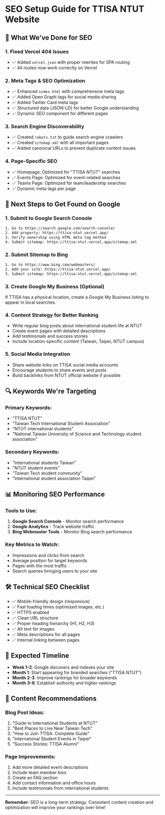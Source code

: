 # SEO Setup Guide for TTISA NTUT Website

## 🎯 What We've Done for SEO

### 1. **Fixed Vercel 404 Issues**
- ✅ Added `vercel.json` with proper rewrites for SPA routing
- ✅ All routes now work correctly on Vercel

### 2. **Meta Tags & SEO Optimization**
- ✅ Enhanced `index.html` with comprehensive meta tags
- ✅ Added Open Graph tags for social media sharing
- ✅ Added Twitter Card meta tags
- ✅ Structured data (JSON-LD) for better Google understanding
- ✅ Dynamic SEO component for different pages

### 3. **Search Engine Discoverability**
- ✅ Created `robots.txt` to guide search engine crawlers
- ✅ Created `sitemap.xml` with all important pages
- ✅ Added canonical URLs to prevent duplicate content issues

### 4. **Page-Specific SEO**
- ✅ Homepage: Optimized for "TTISA NTUT" searches
- ✅ Events Page: Optimized for event-related searches
- ✅ Teams Page: Optimized for team/leadership searches
- ✅ Dynamic meta tags per page

## 🚀 Next Steps to Get Found on Google

### 1. **Submit to Google Search Console**
```bash
1. Go to https://search.google.com/search-console/
2. Add property: https://ttisa-ntut.vercel.app/
3. Verify ownership using HTML meta tag method
4. Submit sitemap: https://ttisa-ntut.vercel.app/sitemap.xml
```

### 2. **Submit Sitemap to Bing**
```bash
1. Go to https://www.bing.com/webmasters/
2. Add your site: https://ttisa-ntut.vercel.app/
3. Submit sitemap: https://ttisa-ntut.vercel.app/sitemap.xml
```

### 3. **Create Google My Business (Optional)**
If TTISA has a physical location, create a Google My Business listing to appear in local searches.

### 4. **Content Strategy for Better Ranking**
- Write regular blog posts about international student life at NTUT
- Create event pages with detailed descriptions
- Add testimonials and success stories
- Include location-specific content (Taiwan, Taipei, NTUT campus)

### 5. **Social Media Integration**
- Share website links on TTISA social media accounts
- Encourage students to share events and posts
- Build backlinks from NTUT official website if possible

## 🔍 Keywords We're Targeting

### Primary Keywords:
- "TTISA NTUT"
- "Taiwan Tech International Student Association"
- "NTUT international students"
- "National Taiwan University of Science and Technology student association"

### Secondary Keywords:
- "International students Taiwan"
- "NTUT student events"
- "Taiwan Tech student community"
- "International student association Taipei"

## 📊 Monitoring SEO Performance

### Tools to Use:
1. **Google Search Console** - Monitor search performance
2. **Google Analytics** - Track website traffic
3. **Bing Webmaster Tools** - Monitor Bing search performance

### Key Metrics to Watch:
- Impressions and clicks from search
- Average position for target keywords
- Pages with the most traffic
- Search queries bringing users to your site

## 🛠️ Technical SEO Checklist

- ✅ Mobile-friendly design (responsive)
- ✅ Fast loading times (optimized images, etc.)
- ✅ HTTPS enabled
- ✅ Clean URL structure
- ✅ Proper heading hierarchy (H1, H2, H3)
- ✅ Alt text for images
- ✅ Meta descriptions for all pages
- ✅ Internal linking between pages

## 🎯 Expected Timeline

- **Week 1-2**: Google discovers and indexes your site
- **Month 1**: Start appearing for branded searches ("TTISA NTUT")
- **Month 2-3**: Improve rankings for broader keywords
- **Month 3-6**: Establish authority and higher rankings

## 📝 Content Recommendations

### Blog Post Ideas:
1. "Guide to International Students at NTUT"
2. "Best Places to Live Near Taiwan Tech"
3. "How to Join TTISA: Complete Guide"
4. "International Student Events in Taipei"
5. "Success Stories: TTISA Alumni"

### Page Improvements:
1. Add more detailed event descriptions
2. Include team member bios
3. Create an FAQ section
4. Add contact information and office hours
5. Include testimonials from international students

---

**Remember**: SEO is a long-term strategy. Consistent content creation and optimization will improve your rankings over time!